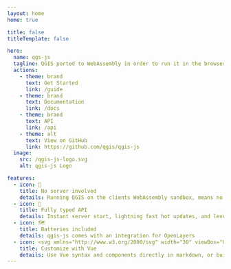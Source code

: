 ```yaml
---
layout: home
home: true

title: false
titleTemplate: false

hero:
  name: qgs-js
  tagline: QGIS ported to WebAssembly in order to run it in the browser, or any other modern JavaScript runtime.
  actions:
    - theme: brand
      text: Get Started
      link: /guide
    - theme: brand
      text: Documentation
      link: /docs
    - theme: brand
      text: API
      link: /api
    - theme: alt
      text: View on GitHub
      link: https://github.com/qgis/qgis-js
  image:
    src: /qgis-js-logo.svg
    alt: qgis-js Logo

features:
  - icon: 🚀
    title: No server involved
    details: Running QGIS on the clients WebAssembly sandbox, means no bills for servers and great scalability of your application.
  - icon: 📑
    title: Fully typed API
    details: Instant server start, lightning fast hot updates, and leverage Vite ecosystem plugins.
  - icon: 🗺️
    title: Batteries included
    details: qgis-js comes with an integration for OpenLayers
  - icon: <svg xmlns="http://www.w3.org/2000/svg" width="30" viewBox="0 0 256 220.8"><path fill="#41B883" d="M204.8 0H256L128 220.8 0 0h97.92L128 51.2 157.44 0h47.36Z"/><path fill="#41B883" d="m0 0 128 220.8L256 0h-51.2L128 132.48 50.56 0H0Z"/><path fill="#35495E" d="M50.56 0 128 133.12 204.8 0h-47.36L128 51.2 97.92 0H50.56Z"/></svg>
    title: Customize with Vue
    details: Use Vue syntax and components directly in markdown, or build custom themes with Vue.
---
```


<style>
:root {
  --vp-home-hero-image-background-image: linear-gradient(-45deg, #f0e64a 50%, #589632 50%);
  --vp-home-hero-image-filter: blur(40px);
}

@media (min-width: 640px) {
  :root {
    --vp-home-hero-image-filter: blur(56px);
  }
}

@media (min-width: 960px) {
  :root {
    --vp-home-hero-image-filter: blur(72px);
  }
}
</style>
